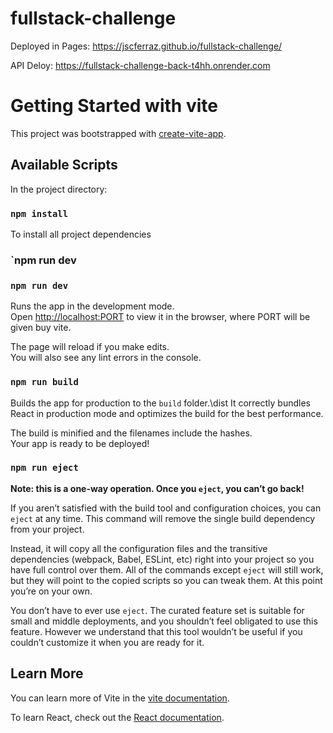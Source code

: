 # fullstack-challenge

Deployed in Pages: https://jscferraz.github.io/fullstack-challenge/

API Deloy: https://fullstack-challenge-back-t4hh.onrender.com

# Getting Started with vite

This project was bootstrapped with [create-vite-app](https://github.com/vitejs/create-vite-app).

## Available Scripts

In the project directory:

### `npm install`

To install all project dependencies

### `npm run dev

### `npm run dev`

Runs the app in the development mode.\
Open [http://localhost:PORT](http://localhost:PORT) to view it in the browser, where PORT will be given buy vite.

The page will reload if you make edits.\
You will also see any lint errors in the console.

### `npm run build`

Builds the app for production to the `build` folder.\dist
It correctly bundles React in production mode and optimizes the build for the best performance.

The build is minified and the filenames include the hashes.\
Your app is ready to be deployed!

### `npm run eject`

**Note: this is a one-way operation. Once you `eject`, you can’t go back!**

If you aren’t satisfied with the build tool and configuration choices, you can `eject` at any time. This command will remove the single build dependency from your project.

Instead, it will copy all the configuration files and the transitive dependencies (webpack, Babel, ESLint, etc) right into your project so you have full control over them. All of the commands except `eject` will still work, but they will point to the copied scripts so you can tweak them. At this point you’re on your own.

You don’t have to ever use `eject`. The curated feature set is suitable for small and middle deployments, and you shouldn’t feel obligated to use this feature. However we understand that this tool wouldn’t be useful if you couldn’t customize it when you are ready for it.

## Learn More

You can learn more of Vite in the [vite documentation](https://vitejs.dev/).

To learn React, check out the [React documentation](https://reactjs.org/).
